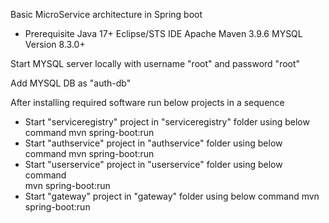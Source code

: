 Basic MicroService architecture in Spring boot

- Prerequisite
	Java 17+
	Eclipse/STS IDE
	Apache Maven 3.9.6
	MYSQL Version 8.3.0+

Start MYSQL server locally with username "root" and password "root"

Add MYSQL DB as "auth-db"

After installing required software run below projects in a sequence

- Start "serviceregistry" project in "serviceregistry" folder using below command
	mvn spring-boot:run
- Start "authservice" project in "authservice" folder using below command
	mvn spring-boot:run
- Start "userservice" project in "userservice" folder using below command	
	mvn spring-boot:run
- Start "gateway" project in "gateway" folder using below command
	mvn spring-boot:run
